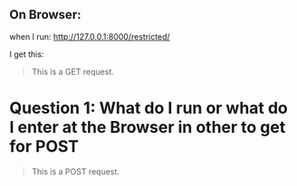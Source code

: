 ## On Browser:
when I run: 
http://127.0.0.1:8000/restricted/

I get this:
>This is a GET request.

# Question 1: What do I run or what do I enter at the Browser in other to get for POST

>This is a POST request.